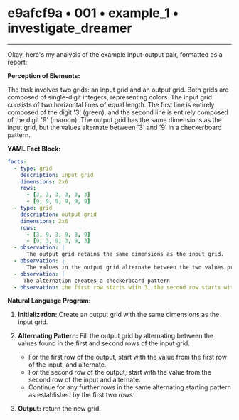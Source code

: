 # e9afcf9a • 001 • example_1 • investigate_dreamer

---
Okay, here's my analysis of the example input-output pair, formatted as a report:

**Perception of Elements:**

The task involves two grids: an input grid and an output grid. Both grids are composed of single-digit integers, representing colors. The input grid consists of two horizontal lines of equal length. The first line is entirely composed of the digit '3' (green), and the second line is entirely composed of the digit '9' (maroon). The output grid has the same dimensions as the input grid, but the values alternate between '3' and '9' in a checkerboard pattern.

**YAML Fact Block:**



```yaml
facts:
  - type: grid
    description: input grid
    dimensions: 2x6
    rows:
      - [3, 3, 3, 3, 3, 3]
      - [9, 9, 9, 9, 9, 9]
  - type: grid
    description: output grid
    dimensions: 2x6
    rows:
      - [3, 9, 3, 9, 3, 9]
      - [9, 3, 9, 3, 9, 3]
  - observation: |
      The output grid retains the same dimensions as the input grid.
  - observation: |
      The values in the output grid alternate between the two values present in the input grid (3 and 9).
  - observation: |
     The alternation creates a checkerboard pattern
  - observation: the first row starts with 3, the second row starts with 9

```



**Natural Language Program:**

1.  **Initialization:** Create an output grid with the same dimensions as the input grid.

2.  **Alternating Pattern:** Fill the output grid by alternating between the values found in the first and second rows of the input grid.
    *   For the first row of the output, start with the value from the first row of the input, and alternate.
    *   For the second row of the output, start with the value from the second row of the input and alternate.
    *   Continue for any further rows in the same alternating starting pattern as established by the first two rows

3. **Output:** return the new grid.

